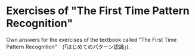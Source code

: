 # Exercises of "The First Time Pattern Recognition"
Own answers for the exercises of the textbook called "The First Time Pattern Recognition"　(「はじめてのパターン認識」).

